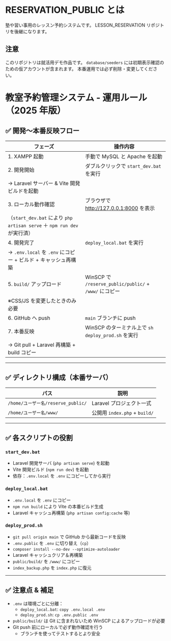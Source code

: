 # RESERVATION_PUBLIC とは

塾や習い事用のレッスン予約システムです。
LESSON_RESERVATION リポジトリを後継になります。

## 注意

このリポジトリは就活用デモ作品です。
`database/seeders` には初期表示確認のための仮アカウントが含まれます。
本番運用では必ず削除・変更してください。

# 教室予約管理システム - 運用ルール（2025 年版）

## ✅ 開発〜本番反映フロー

| フェーズ                                                                 | 操作内容                                               |
| ------------------------------------------------------------------------ | ------------------------------------------------------ |
| 1. XAMPP 起動                                                            | 手動で MySQL と Apache を起動                          |
| 2. 開発開始                                                              | ダブルクリックで `start_dev.bat` を実行                |
| → Laravel サーバー & Vite 開発ビルドを起動                               |
| 3. ローカル動作確認                                                      | ブラウザで http://127.0.0.1:8000 を表示                |
| （`start_dev.bat` により `php artisan serve` ＋ `npm run dev` が実行済） |
| 4. 開発完了                                                              | `deploy_local.bat` を実行                              |
| → `.env.local` を `.env` にコピー + ビルド + キャッシュ再構築            |
| 5. `build/` アップロード                                                 | WinSCP で `/reserve_public/public/` + `/www/` にコピー |
| ※CSS/JS を変更したときのみ必要                                           |
| 6. GitHub へ push                                                        | `main` ブランチに push                                 |
| 7. 本番反映                                                              | WinSCP のターミナル上で `sh deploy_prod.sh` を実行     |
| → Git pull + Laravel 再構築 + build コピー                               |

---

## ✅ ディレクトリ構成（本番サーバ）

| パス                               | 説明                          |
| ---------------------------------- | ----------------------------- |
| `/home/ユーザー名/reserve_public/` | Laravel プロジェクト一式      |
| `/home/ユーザー名/www/`            | 公開用 `index.php` + `build/` |

---

## ✅ 各スクリプトの役割

### `start_dev.bat`

-   Laravel 開発サーバ (`php artisan serve`) を起動
-   Vite 開発ビルド (`npm run dev`) を起動
-   依存：`.env.local` を `.env` にコピーしてから実行

### `deploy_local.bat`

-   `.env.local` を `.env` にコピー
-   `npm run build` により Vite の本番ビルド生成
-   Laravel キャッシュ再構築 (`php artisan config:cache` 等)

### `deploy_prod.sh`

-   `git pull origin main` で GitHub から最新コードを反映
-   `.env.public` を `.env` に切り替え（`cp`）
-   `composer install --no-dev --optimize-autoloader`
-   Laravel キャッシュクリア＆再構築
-   `public/build/` を `/www/` にコピー
-   `index_backup.php` を `index.php` に復元

---

## ✅ 注意点 & 補足

-   `.env` は環境ごとに分離：
    -   `deploy_local.bat`: `copy .env.local .env`
    -   `deploy_prod.sh`: `cp .env.public .env`
-   `public/build/` は Git に含まれないため WinSCP によるアップロードが必要
-   Git push 前にローカルで必ず動作確認を行う
    -   ブランチを使ってテストするとより安全
